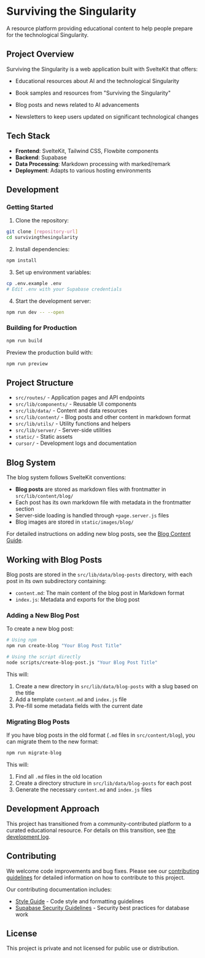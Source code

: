 # Surviving the Singularity

A resource platform providing educational content to help people prepare for the technological Singularity.

## Project Overview

Surviving the Singularity is a web application built with SvelteKit that offers:

- Educational resources about AI and the technological Singularity

- Book samples and resources from "Surviving the Singularity"
- Blog posts and news related to AI advancements
- Newsletters to keep users updated on significant technological changes

## Tech Stack

- **Frontend**: SvelteKit, Tailwind CSS, Flowbite components
- **Backend**: Supabase
- **Data Processing**: Markdown processing with marked/remark
- **Deployment**: Adapts to various hosting environments

## Development

### Getting Started

1. Clone the repository:
```bash
git clone [repository-url]
cd survivingthesingularity
```

2. Install dependencies:
```bash
npm install
```

3. Set up environment variables:
```bash
cp .env.example .env
# Edit .env with your Supabase credentials
```

4. Start the development server:
```bash
npm run dev -- --open
```

### Building for Production

```bash
npm run build
```

Preview the production build with:
```bash
npm run preview
```

## Project Structure

- `src/routes/` - Application pages and API endpoints
- `src/lib/components/` - Reusable UI components
- `src/lib/data/` - Content and data resources
- `src/lib/content/` - Blog posts and other content in markdown format
- `src/lib/utils/` - Utility functions and helpers
- `src/lib/server/` - Server-side utilities
- `static/` - Static assets
- `cursor/` - Development logs and documentation

## Blog System

The blog system follows SvelteKit conventions:

- **Blog posts** are stored as markdown files with frontmatter in `src/lib/content/blog/`
- Each post has its own markdown file with metadata in the frontmatter section
- Server-side loading is handled through `+page.server.js` files
- Blog images are stored in `static/images/blog/`

For detailed instructions on adding new blog posts, see the [Blog Content Guide](src/lib/content/README.md).

## Working with Blog Posts

Blog posts are stored in the `src/lib/data/blog-posts` directory, with each post in its own subdirectory containing:

- `content.md`: The main content of the blog post in Markdown format
- `index.js`: Metadata and exports for the blog post

### Adding a New Blog Post

To create a new blog post:

```bash
# Using npm
npm run create-blog "Your Blog Post Title"

# Using the script directly
node scripts/create-blog-post.js "Your Blog Post Title"
```

This will:
1. Create a new directory in `src/lib/data/blog-posts` with a slug based on the title
2. Add a template `content.md` and `index.js` file
3. Pre-fill some metadata fields with the current date

### Migrating Blog Posts

If you have blog posts in the old format (`.md` files in `src/content/blog`), you can migrate them to the new format:

```bash
npm run migrate-blog
```

This will:
1. Find all `.md` files in the old location
2. Create a directory structure in `src/lib/data/blog-posts` for each post
3. Generate the necessary `content.md` and `index.js` files

## Development Approach

This project has transitioned from a community-contributed platform to a curated educational resource. For details on this transition, see [the development log](./cursor/devlog.md).

## Contributing

We welcome code improvements and bug fixes. Please see our [contributing guidelines](./docs/contributing/CONTRIBUTING.md) for detailed information on how to contribute to this project.

Our contributing documentation includes:
- [Style Guide](./docs/contributing/STYLE_GUIDE.md) - Code style and formatting guidelines
- [Supabase Security Guidelines](./docs/contributing/SUPABASE_SECURITY.md) - Security best practices for database work

## License

This project is private and not licensed for public use or distribution.
